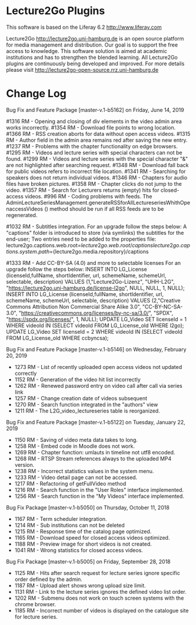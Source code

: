 Lecture2Go Plugins
==================

This software is based on the Liferay 6.2 http://www.liferay.com

Lecture2Go http://lecture2go.uni-hamburg.de is an open source platform for media management and distribution. Our goal is to support the free access to knowledge. This software solution is aimed at academic institutions and has to strengthen the blended learning. All Lecture2Go plugins are continuously being developed and improved. For more details please visit http://lecture2go-open-source.rrz.uni-hamburg.de 


Change Log
==============
Bug Fix and Feature Package [master-v.1-b5162] on Friday, June 14, 2019

#1316 RM - Opening and closing of div elements in the video admin area works incorrectly.
#1354 RM - Download file points to wrong location.
#1366 RM - RSS creation aborts for data without open access videos.
#1315 RM - Author field in the admin area remains red after saving the new entry.
#1237 RM - Problems with the chapter functionality on edge browsers.
#1295 RM - Videos and lecture series with special characters can not be found.
#1299 RM - Videos and lecture series with the special character "&" are not highlighted after searching request. 
#1348 RM - Download fall back for public videos refers to incorrect file location.
#1341 RM - Searching for speakers does not return individual videos.
#1346 RM - Chapters for audio files have broken pictures.
#1358 RM - Chapter clicks do not jump to the video.
#1357 RM - Search for Lecturers returns (empty) hits for closed-access videos.
#996 RM  - Coding problems with feeds.
The AdminLectureSeriesManagement.generateRSSforAllLectureseriesWhithOpenaccessVideos () method should be run if all RSS feeds are to be regenerated.

#1032 RM - Subtitles integration.
For an upgrade follow the steps below:
A "captions" folder is introduced to store (via symlinks) the subtitles for the end-user;
Two entries need to be added to the properties file:
lecture2go.captions.web.root=${lecture2go.web.root}/captions
lecture2go.captions.system.path=${lecture2go.media.repository}/captions

#1333 RM - Add CC-BY-SA (4.0) and more to selectable licenses
For an upgrade follow the steps below:
INSERT INTO LG_License (licenseId,fullName, shortIdentifier, url, schemeName, schemeUrl, selectable, description) 
VALUES (1,"Lecture2Go-Lizenz", "UHH-L2G", "https://lecture2go.uni-hamburg.de/license-l2go", NULL, NULL, 1, NULL);
INSERT INTO LG_License (licenseId,fullName, shortIdentifier, url, schemeName, schemeUrl, selectable, description) 
VALUES (2,"Creative Commons Attribution Non Commercial Share Alike 3.0", "CC-BY-NC-SA-3.0", "https://creativecommons.org/licenses/by-nc-sa/3.0/", "SPDX", "https://spdx.org/licenses/", 1, NULL);
UPDATE LG_Video SET licenseId = 1
WHERE videoId IN (SELECT videoId FROM LG_License_old WHERE l2go);
UPDATE LG_Video SET licenseId = 2 WHERE videoId IN (SELECT videoId FROM LG_License_old WHERE ccbyncsa);


Bug Fix and Feature Package [master-v.1-b5146] on Wednesday, February 20, 2019

- 1273 RM - List of recently uploaded open access videos not updated correctly
- 1152 RM - Generation of the video hit list incorrectly
- 1262 RM - Renewed password entry on video call after call via series link
- 1257 RM - Change creation date of videos subsequent
- 1270 RM - Search function integrated in the "authors" view
- 1211 RM - The L2G_video_lectureseries table is reorganized.


Bug Fix and Feature Package [master-v.1-b5122] on Tuesday, January 22, 2019

- 1150 RM - Saving of video meta data takes to long.
- 1258 RM - Embed code in Moodle does not work.
- 1269 RM - Chapter function: umlauts in timeline not utf8 encoded.
- 1268 RM - RTSP Stream references always to the uploaded MP4 version.
- 1238 RM - Incorrect statistics values in the system menu.
- 1233 RM - Video detail page can not be accessed.
- 1217 RM - Refactoring of getFullVideo method
- 1216 RM - Search function in the "User Roles" interface implemented.
- 1256 RM - Search function in the "My Videos" interface implemented.


Bug Fix Package [master-v.1-b5050] on Thursday, October 11, 2018

- 1167 RM - Term scheduler integration.
- 1214 RM - Sub institutions can not be deleted
- 1215 RM - Response time of the catalog page optimized.
- 1165 RM - Download speed for closed access videos optimized.
- 1188 RM - Preview image for short videos is not created.
- 1041 RM - Wrong statistics for closed access videos.


Bug Fix Package [master-v.1-b5005] on Friday, September 28, 2018

- 1125 RM - Hits after search request for lecture series ignore specific order defined by the admin.
- 1187 RM - Upload alert shows wrong upload size limit.
- 1131 RM - Link to the lecture series ignores the defined video list order.
- 1202 RM - Submenu does not work on touch screen systems with the chrome browser.
- 1185 RM - Incorrect number of videos is displayed on the catalogue site for lecture series.
 
